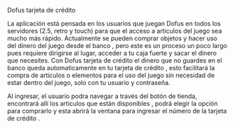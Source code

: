 
Dofus tarjeta de crédito

La aplicación está pensada en los usuarios que juegan Dofus en todos los servidores (2.5, retro y touch) para que el acceso a articulos del juego sea mucho más rápido. Actualmente se pueden comprar objetos y hacer uso del dinero del juego desde el banco , pero este es un proceso un poco largo pues requiere dirigirse al lugar, acceder a tu caja fuerte y sacar el dinero que necesites. Con Dofus tarjeta de crédito el dinero que no guardes en el banco queda automaticamente en tu tarjeta de crédito , esto facilitará la compra de articulos o elementos para el uso del juego sin necesidad de estar dentro del juego, solo con tu usuario y contraseña. 

Al ingresar, el usuario podra navegar a través del botón de tienda, encontrará allí los articulos que están disponibles , podrá elegir la opción para comprarlo y esta abrirá la ventana para ingresar el número de la tarjeta de crédito . 

